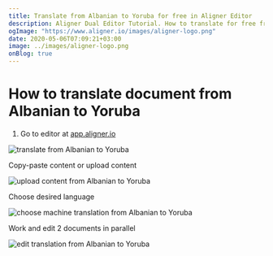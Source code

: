 ```yaml
---
title: Translate from Albanian to Yoruba for free in Aligner Editor
description: Aligner Dual Editor Tutorial. How to translate for free from Albanian to Yoruba. Aligner is multilingual document management platform. 
ogImage: "https://www.aligner.io/images/aligner-logo.png"
date: 2020-05-06T07:09:21+03:00
image: ../images/aligner-logo.png
onBlog: true
---
```


# How to translate document from Albanian to Yoruba

1. Go to editor at [app.aligner.io](https://app.aligner.io "Aligner App web page")

![translate from Albanian to Yoruba](../aligner-blank-editor.png "translate from Albanian to Yoruba")

Copy-paste content or upload content

![upload content from Albanian to Yoruba](../aligner-uploaded-document.png "upload content from Albanian to Yoruba")

Choose desired language

![choose machine translation from Albanian to Yoruba](../aligner-language-dropdown.png "choose machine translation from Albanian to Yoruba")

Work and edit 2 documents in parallel

![edit translation from Albanian to Yoruba](../aligner-double-sitded-editor.png "edit translation from Albanian to Yoruba")

